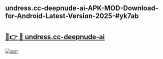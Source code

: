 ## undress.cc-deepnude-ai-APK-MOD-Download-for-Android-Latest-Version-2025-#yk7ab

# <h2><a href="https://bedroomkl.my?title=undress.cc-deepnude-ai&ref=20M">🔗👉 🔴 undress.cc-deepnude-ai</a></h2>

[![acn](https://github.com/user-attachments/assets/0f9c940e-d8b0-45ae-aac7-cd30a18b3e1c)](https://bedroomkl.my?title=undress.cc-deepnude-ai&ref=20M)

